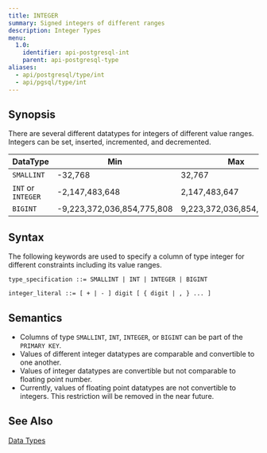 ```yaml
---
title: INTEGER
summary: Signed integers of different ranges
description: Integer Types
menu:
  1.0:
    identifier: api-postgresql-int
    parent: api-postgresql-type
aliases:
  - api/postgresql/type/int
  - api/pgsql/type/int
---
```


## Synopsis
There are several different datatypes for integers of different value ranges. Integers can be set, inserted, incremented, and decremented.

DataType | Min | Max |
---------|-----|-----|
`SMALLINT` | -32,768 | 32,767 |
`INT` or `INTEGER` | -2,147,483,648 | 2,147,483,647 |
`BIGINT` | -9,223,372,036,854,775,808 | 9,223,372,036,854,775,807 |

## Syntax
The following keywords are used to specify a column of type integer for different constraints including its value ranges.

```
type_specification ::= SMALLINT | INT | INTEGER | BIGINT

integer_literal ::= [ + | - ] digit [ { digit | , } ... ]
```

## Semantics

- Columns of type `SMALLINT`, `INT`, `INTEGER`, or `BIGINT` can be part of the `PRIMARY KEY`.
- Values of different integer datatypes are comparable and convertible to one another.
- Values of integer datatypes are convertible but not comparable to floating point number.
- Currently, values of floating point datatypes are not convertible to integers. This restriction
will be removed in the near future.

## See Also

[Data Types](../type)
